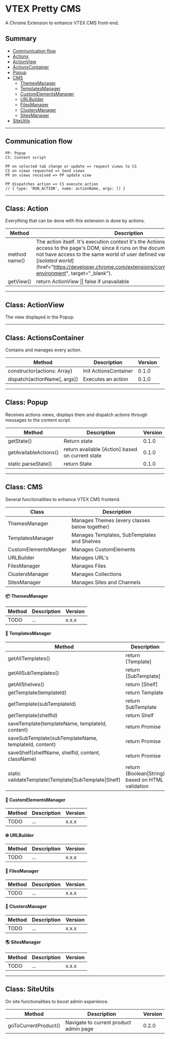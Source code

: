 # VTEX Pretty CMS

A Chrome Extension to enhance VTEX CMS front-end.

## Summary

* [Communication flow](#communication-flow)
* [Actions](#class-action)
* [ActionView](#class-actionview)
* [ActionsContainer](#class-actioncontainer)
* [Popup](#class-popup)
* [CMS](#class-cms)
  * [ThemesManager](#package-themesmanager)
  * [TemplatesManager](#pencil-templatesmanager)
  * [CustomElementsManager](#nutandbolt-customelementsmanager)
  * [URLBuilder](#globewithmeridians-urlbuilder)
  * [FilesManager](#filefolder-filesmanager)
  * [ClustersManager](#grapes-clustersmanager)
  * [SitesManager](#earthamericas-sitesmanager)
* [SiteUtils](#class-siteutils)

-------------------
## Communication flow

```
PP: Popup
CS: Content script

PP on selected tab change or update => request views to CS
CS on views requested => Send views
PP on views received => PP update view

PP dispatches action => CS execute action
// { type: 'RUN_ACTION', name: actionName, args: [] }
```

-------------------
## Class: Action

Everything that can be done with this extension is done by actions.

Method | Description | Version
-------|-------------|--------
method name() | The action itself. It's execution context it's the ActionsContainer. It will have access to the page's DOM, since it runs on the document. Although it does not have access to the same world of user defined variables. It's lives in an [_isolated world_](href="https://developer.chrome.com/extensions/content_scripts#execution-environment", target="_blank"). | 0.1.0
getView() | return ActionView \|\| false if unavailable | 0.1.0


------------------------
## Class: ActionView

The view displayed in the Popup.

------------------------
## Class: ActionsContainer

Contains and manages every action.

Method | Description | Version
-------|-------------|--------
constructor(actions: Array) | Init ActionsContainer | 0.1.0
dispatch(actionName[, args]) | Executes an action | 0.1.0


-------------------

## Class: Popup
Receives actions views, displays them and dispatch actions through messages to the content script.

Method | Description | Version
-------|-------------|--------
getState() | Return state | 0.1.0
getAvailableActions() | return available [Action] based on current state | 0.1.0
static parseState() | return State | 0.1.0

-------------------

## Class: CMS
Several functionalities to enhance VTEX CMS frontend.

Class | Description
------|------------
ThemesManager | Manages Themes (every classes below together)
TemplatesManager | Manages Templates, SubTemplates and Shelves
CustomElementsManger | Manages CustomElements
URLBuilder | Manages URL's
FilesManager | Manages Files
ClustersManager | Manages Collections
SitesManager | Manages Sites and Channels

#### :package: ThemesManager
Method | Description | Version
-------|-------------|----------
TODO | ... | x.x.x

#### :pencil: TemplatesManager
Method | Description | Version
-------|-------------|--------------------
getAllTemplates() | return [Template] | 0.1.0
getAllSubTemplates() | return [SubTemplate] | 0.1.0
getAllShelves() | return [Shelf] | 0.1.0
getTemplate(templateId) | return Template | 0.1.0
getTemplate(subTemplateId) | return SubTemplate | 0.1.0
getTemplate(shelfId) | return Shelf | 0.1.0
saveTemplate(templateName, templateId, content) | return Promise | 0.1.0
saveSubTemplate(subTemplateName, templateId, content) | return Promise | 0.1.0
saveShelf(shelfName, shelfId, content, className) | return Promise | 0.1.0
static validateTemplate(Template\|SubTemplate\|Shelf) | return (Boolean\|String) based on HTML validation | 0.2.0

#### :nut_and_bolt: CustomElementsManager
Method | Description | Version
-------|-------------|--------
TODO | ... | x.x.x

#### :globe_with_meridians: URLBuilder
Method | Description | Version
-------|-------------|--------
TODO | ... | x.x.x

#### :file_folder: FilesManager
Method | Description | Version
-------|-------------|--------
TODO | ... | x.x.x

#### :grapes: ClustersManager
Method | Description | Version
-------|-------------|--------
TODO | ... | x.x.x

#### :earth_americas: SitesManager
Method | Description | Version
-------|-------------|--------
TODO | ... | x.x.x

---------------------
## Class: SiteUtils
On site functionalities to boost admin experience.

Method | Description | Version
-------|-------------|--------
goToCurrentProduct() | Navigate to current product admin page | 0.2.0